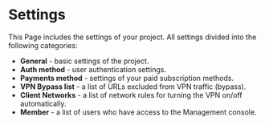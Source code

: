 # Settings

This Page includes the settings of your project. All settings divided into the following categories:

* **General** - basic settings of the project. 
* **Auth method** - user authentication settings. 
* **Payments method** - settings of your paid subscription methods. 
* **VPN Bypass list** - a list of URLs excluded from VPN traffic \(bypass\). 
* **Client Networks** - a list of network rules for turning the VPN on/off automatically.
* **Member** - a list of users who have access to the Management console.



